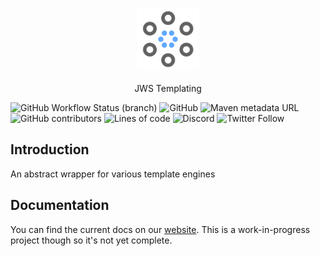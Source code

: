 <p align="center"><img src="https://raw.githubusercontent.com/JavaWebStack/docs/master/docs/assets/img/icon.svg" width="100">
<br><br>
JWS Templating
</p>

![GitHub Workflow Status (branch)](https://img.shields.io/github/workflow/status/JavaWebStack/Templating/Maven%20Deploy/master)
![GitHub](https://img.shields.io/github/license/JavaWebStack/Templating)
![Maven metadata URL](https://img.shields.io/maven-metadata/v?metadataUrl=https%3A%2F%2Frepo.javawebstack.org%2Forg%2Fjavawebstack%2FTemplating%2Fmaven-metadata.xml)
![GitHub contributors](https://img.shields.io/github/contributors/JavaWebStack/Templating)
![Lines of code](https://img.shields.io/tokei/lines/github/JavaWebStack/Templating)
![Discord](https://img.shields.io/discord/815612319378833408?color=%237289DA&label=discord)
![Twitter Follow](https://img.shields.io/twitter/follow/JavaWebStack?style=social)

## Introduction
An abstract wrapper for various template engines

## Documentation
You can find the current docs on our [website](https://docs.javawebstack.org/framework/templating). This is a work-in-progress project though so it's not yet complete.
